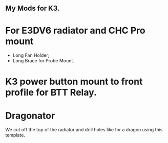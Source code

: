 ## My Mods for K3.

# For E3DV6 radiator and CHC Pro mount
- Long Fan Holder;
- Long Brace for Probe Mount.

# K3 power button mount to front profile for BTT Relay.

# Dragonator
We cut off the top of the radiator and drill holes like for a dragon using this template.